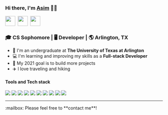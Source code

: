 ### Hi there, I'm [Asim][website] :man::wave:

[<img height="32" width="32" src="https://img.icons8.com/fluent/48/000000/linkedin.png"/>][linkedin]&nbsp;&nbsp;[<img height="32" width="32" src="https://img.icons8.com/fluent/64/000000/domain.png"/>][website]&nbsp;&nbsp;[<img height="32" width="32" src="https://img.icons8.com/fluent/48/000000/twitter.png"/>][twitter]
### :mortar_board: CS Sophomore | :desktop_computer: Developer | :earth_americas: Arlington, TX
- :school: I'm an undergraduate at **The University of Texas at Arlington**
- :computer: I'm learning and improving my skills as a **Full-stack Developer**
- :floppy_disk: My 2021 goal is to build more projects
- :airplane: I love traveling and hiking

#### Tools and Tech stack

<img src="https://img.icons8.com/color/32/000000/html-5--v1.png"/>&nbsp;<img src="https://img.icons8.com/color/32/000000/css3.png"/>&nbsp;<img src="https://img.icons8.com/color/32/000000/javascript.png"/>&nbsp;<img src="https://img.icons8.com/color/32/000000/react-native.png"/>&nbsp;<img src="https://img.icons8.com/color/32/000000/java-coffee-cup-logo.png"/>&nbsp;<img src="https://img.icons8.com/color/32/000000/nodejs.png"/>&nbsp;<img src="https://img.icons8.com/color/32/000000/postgreesql.png"/>&nbsp;<img src="https://img.icons8.com/color/32/000000/git.png"/>&nbsp;<img src="https://img.icons8.com/color/32/000000/github--v1.png"/>&nbsp;<img src="https://img.icons8.com/color/32/000000/npm.png"/>

<hr>
:mailbox: Please feel free to **contact me**!

[linkedin]: https://www.linkedin.com/in/asimregmi/
[twitter]: https://twitter.com/asimregmi1998
[github]: https://github.com/asimregmi
[website]: https://www.asimregmi.com/





<!---
asimregmi/asimregmi is a ✨ special ✨ repository because its `README.md` (this file) appears on your GitHub profile.
You can click the Preview link to take a look at your changes.
--->

